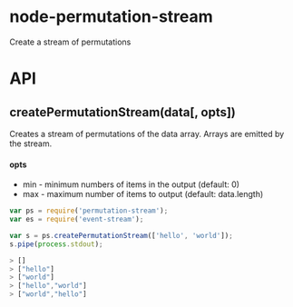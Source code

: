 node-permutation-stream
=======================

Create a stream of permutations

API
===

createPermutationStream(data[, opts])
-------------------------
Creates a stream of permutations of the data array. Arrays are emitted by the stream.

#### opts
- min - minimum numbers of items in the output (default: 0)
- max - maximum number of items to output (default: data.length)

```javascript
var ps = require('permutation-stream');
var es = require('event-stream');

var s = ps.createPermutationStream(['hello', 'world']);
s.pipe(process.stdout);

> []
> ["hello"]
> ["world"]
> ["hello","world"]
> ["world","hello"]
```